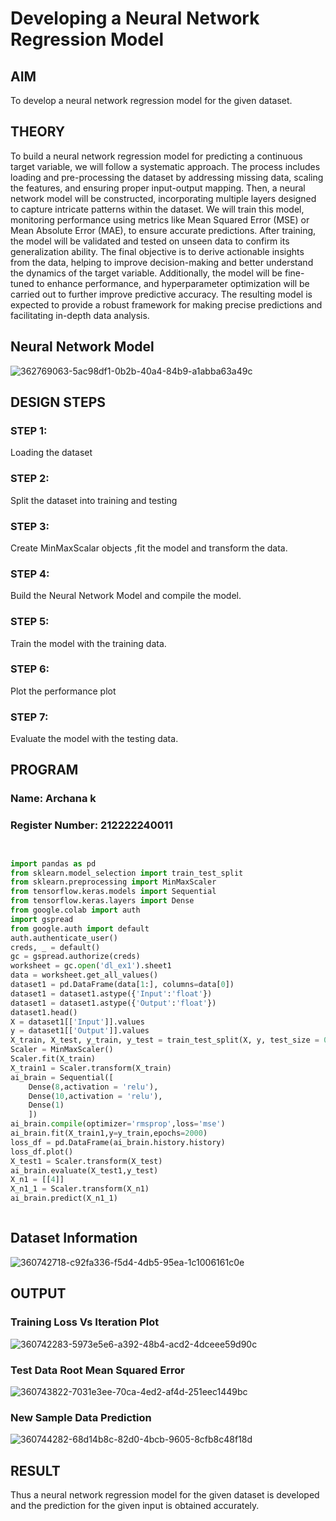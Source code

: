 # Developing a Neural Network Regression Model

## AIM

To develop a neural network regression model for the given dataset.

## THEORY

To build a neural network regression model for predicting a continuous target variable, we will follow a systematic approach. The process includes loading and pre-processing the dataset by addressing missing data, scaling the features, and ensuring proper input-output mapping. Then, a neural network model will be constructed, incorporating multiple layers designed to capture intricate patterns within the dataset. We will train this model, monitoring performance using metrics like Mean Squared Error (MSE) or Mean Absolute Error (MAE), to ensure accurate predictions. After training, the model will be validated and tested on unseen data to confirm its generalization ability. The final objective is to derive actionable insights from the data, helping to improve decision-making and better understand the dynamics of the target variable. Additionally, the model will be fine-tuned to enhance performance, and hyperparameter optimization will be carried out to further improve predictive accuracy. The resulting model is expected to provide a robust framework for making precise predictions and facilitating in-depth data analysis.

## Neural Network Model

![362769063-5ac98df1-0b2b-40a4-84b9-a1abba63a49c](https://github.com/user-attachments/assets/403b88df-7770-4560-adc7-b736e1b3e25b)


## DESIGN STEPS

### STEP 1:

Loading the dataset

### STEP 2:

Split the dataset into training and testing

### STEP 3:

Create MinMaxScalar objects ,fit the model and transform the data.

### STEP 4:

Build the Neural Network Model and compile the model.

### STEP 5:

Train the model with the training data.

### STEP 6:

Plot the performance plot

### STEP 7:

Evaluate the model with the testing data.

## PROGRAM
### Name: Archana k
### Register Number: 212222240011
```python


import pandas as pd
from sklearn.model_selection import train_test_split
from sklearn.preprocessing import MinMaxScaler
from tensorflow.keras.models import Sequential
from tensorflow.keras.layers import Dense
from google.colab import auth
import gspread
from google.auth import default
auth.authenticate_user()
creds, _ = default()
gc = gspread.authorize(creds)
worksheet = gc.open('dl_ex1').sheet1
data = worksheet.get_all_values()
dataset1 = pd.DataFrame(data[1:], columns=data[0])
dataset1 = dataset1.astype({'Input':'float'})
dataset1 = dataset1.astype({'Output':'float'})
dataset1.head()
X = dataset1[['Input']].values
y = dataset1[['Output']].values
X_train, X_test, y_train, y_test = train_test_split(X, y, test_size = 0.33,random_state=33)
Scaler = MinMaxScaler()
Scaler.fit(X_train)
X_train1 = Scaler.transform(X_train)
ai_brain = Sequential([
    Dense(8,activation = 'relu'),
    Dense(10,activation = 'relu'),
    Dense(1)
    ])
ai_brain.compile(optimizer='rmsprop',loss='mse')
ai_brain.fit(X_train1,y=y_train,epochs=2000)
loss_df = pd.DataFrame(ai_brain.history.history)
loss_df.plot()
X_test1 = Scaler.transform(X_test)
ai_brain.evaluate(X_test1,y_test)
X_n1 = [[4]]
X_n1_1 = Scaler.transform(X_n1)
ai_brain.predict(X_n1_1)



```
## Dataset Information

![360742718-c92fa336-f5d4-4db5-95ea-1c1006161c0e](https://github.com/user-attachments/assets/39ef3182-1f7f-44dc-ae28-db5aa79c7f4b)



## OUTPUT

### Training Loss Vs Iteration Plot

![360742283-5973e5e6-a392-48b4-acd2-4dceee59d90c](https://github.com/user-attachments/assets/4b9ea639-f759-4cb9-ade0-8bf370c19fb2)



### Test Data Root Mean Squared Error

![360743822-7031e3ee-70ca-4ed2-af4d-251eec1449bc](https://github.com/user-attachments/assets/3e46581a-7d15-478a-b9fe-a4e421cd445f)


### New Sample Data Prediction

![360744282-68d14b8c-82d0-4bcb-9605-8cfb8c48f18d](https://github.com/user-attachments/assets/328df461-7f1f-4b0b-b59a-7f66790947c0)


## RESULT

Thus a neural network regression model for the given dataset is developed and the prediction for the given input is obtained accurately.

